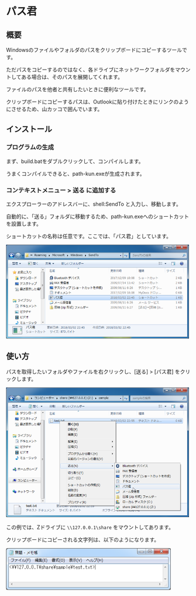 # パス君

## 概要
Windowsのファイルやフォルダのパスをクリップボードにコピーするツールです。

ただパスをコピーするのではなく、各ドライブにネットワークフォルダをマウントしてある場合は、そのパスを展開してくれます。

ファイルのパスを他者と共有したいときに便利なツールです。

クリップボードにコピーするパスは、Outlookに貼り付けたときにリンクのようにさせるため、山カッコで囲んでいます。

## インストール
### プログラムの生成
まず、build.batをダブルクリックして、コンパイルします。

うまくコンパイルできると、path-kun.exeが生成されます。

### コンテキストメニュー > 送る に追加する
エクスプローラーのアドレスバーに、shell:SendTo と入力し、移動します。

自動的に、「送る」フォルダに移動するため、path-kun.exeへのショートカットを設置します。

ショートカットの名称は任意です。ここでは、「パス君」としています。

<img src="doc/install.png" width="500px">


## 使い方
パスを取得したいフォルダやファイルを右クリックし、[送る] > [パス君] をクリックします。

<img src="doc/usage.png" width="500px">

この例では、Zドライブに `\\127.0.0.1\share` をマウントしてあります。

クリップボードにコピーされる文字列は、以下のようになります。

<img src="doc/result.png" width="450px">
